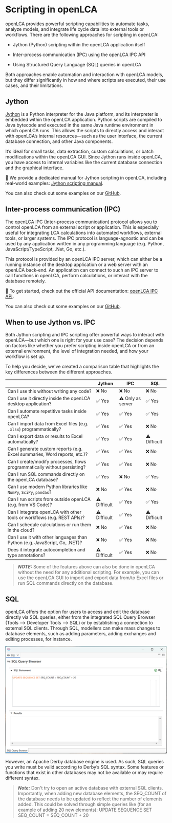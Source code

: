 # Scripting in openLCA

openLCA provides powerful scripting capabilities to automate tasks, analyze models, and integrate
life cycle data into external tools or workflows. There are the following approaches for scripting in openLCA:

- Jython (Python) scripting within the openLCA application itself

- Inter-process communication (IPC) using the openLCA IPC API

- Using Structured Query Language (SQL) queries in openLCA

Both approaches enable automation and interaction with openLCA models, but they differ significantly
in how and where scripts are executed, their use cases, and their limitations.

## Jython

[Jython](https://www.jython.org/) is a Python interpreter for the Java platform, and its interpreter
is embedded within the openLCA application. Python scripts are compiled to Java bytecode and
executed in the same Java runtime environment in which openLCA runs. This allows the scripts to
directly access and interact with openLCA’s internal resources—such as the user interface, the
current database connection, and other Java components.

It’s ideal for small tasks, data extraction, custom calculations, or batch modifications within the
openLCA GUI. Since Jython runs inside openLCA, you have access to internal variables like the
current database connection and the graphical interface.

📘 We provide a dedicated manual for Jython scripting in openLCA, including real-world examples:
[Jython scripting manual](https://greendelta.github.io/openLCAJython-manual/).

You can also check out some examples on our
[GitHub](https://github.com/GreenDelta/openlca-python-examples/tree/main/Jython).

## Inter-process communication (IPC)

The openLCA IPC (Inter-process communication) protocol allows you to control openLCA from an
external script or application. This is especially useful for integrating LCA calculations into
automated workflows, external tools, or larger systems. The IPC protocol is language-agnostic and
can be used by any application written in any programming language (e.g. Python,
JavaScript/TypeScript, .Net, Go, etc.).

This protocol is provided by an openLCA IPC server, which can either be a running instance of the
desktop application or a web server with an openLCA back-end. An application can connect to such an
IPC server to call functions in openLCA, perform calculations, or interact with the database
remotely.

📘 To get started, check out the official API documentation:
[openLCA IPC API](https://greendelta.github.io/openLCA-ApiDoc/).

You can also check out some examples on our
[GitHub](https://github.com/GreenDelta/openlca-python-examples/tree/main/Python%20IPC).

## When to use Jython vs. IPC

Both Jython scripting and IPC scripting offer powerful ways to interact with openLCA—but which one
is right for your use case? The decision depends on factors like whether you prefer scripting inside
openLCA or from an external environment, the level of integration needed, and how your workflow is
set up.

To help you decide, we've created a comparison table that highlights the key differences between the
different approaches.

|                                                                            | Jython       | IPC               | SQL               |
| -------------------------------------------------------------------------- | ------------ | ----------------- | ----------------- |
| Can I use this without writing any code?                                   | ❌ No        | ❌ No             | ❌ No            |
| Can I use it directly inside the openLCA desktop application?              | ✅ Yes       | ⚠️ Only as server |✅ Yes            |
| Can I automate repetitive tasks inside openLCA?                            | ✅ Yes       | ✅ Yes            |✅ Yes            |
| Can I import data from Excel files (e.g. `.xlsx`) programmatically?        | ✅ Yes       | ✅ Yes            |❌ No             |
| Can I export data or results to Excel automatically?                       | ✅ Yes       | ✅ Yes            | ⚠️ Difficult     |
| Can I generate custom reports (e.g. Excel summaries, Word reports, etc.)?  | ✅ Yes       | ✅ Yes            |  ❌ No           |
| Can I create/modify processes, flows programmatically without persisting?  | ✅ Yes       | ✅ Yes            |  ❌ No          |
| Can I run SQL commands directly on the openLCA database?                   | ✅ Yes       | ❌ No             | ✅ Yes       |
| Can I use modern Python libraries like `NumPy`, `SciPy`, `pandas`?         | ❌ No        | ✅ Yes            | ❌ No        |
| Can I run scripts from outside openLCA (e.g. from VS Code)?                | ⚠️ Difficult | ✅ Yes            |  ✅ Yes            | 
| Can I integrate openLCA with other tools or workflows (e.g. REST APIs)?    | ⚠️ Difficult | ✅ Yes            | ⚠️ Difficult |
| Can I schedule calculations or run them in the cloud?                      | ❌ No        | ✅ Yes            |  ❌ No        |
| Can I use it with other languages than Python (e.g. JavaScript, Go, .NET)? | ❌ No        | ✅ Yes            | ❌ No        |
| Does it integrate autocompletion and type annotations?                     | ⚠️ Difficult | ✅ Yes            | ❌ No        |

> **_NOTE:_** Some of the features above can also be done in openLCA without the need for any
> additional scripting. For example, you can use the openLCA GUI to import and export data from/to
> Excel files or run SQL commands directly on the database.

## SQL

openLCA offers the option for users to access and edit the database directly via SQL queries, either from the integrated SQL Query Browser (Tools --> Developer Tools --> SQL) or by establishing a connection to external SQL clients. Through SQL, modellers can make mass changes to database elements, such as adding parameters, adding exchanges and editing processes, for instance. 

![](../media/SQL_browser.png)  

However, an Apache Derby database engine is used. As such, SQL queries you write must be valid according to Derby’s SQL syntax. Some features or functions that exist in other databases may not be available or may require different syntax.


>**_Note:_** Don't try to open an active database with external SQL clients. Importantly, when adding new database elements, the SEQ_COUNT of the database needs to be updated to reflect the number of elements added. This could be solved through simple queries like (for an example of adding 20 new elements): UPDATE SEQUENCE SET SEQ_COUNT = SEQ_COUNT + 20
